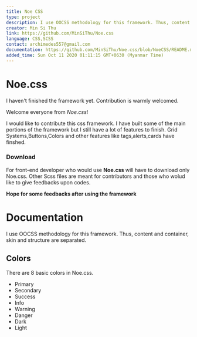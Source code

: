 ```yaml
---
title: Noe CSS
type: project
description: I use OOCSS methodology for this framework. Thus, content and container, skin and structure are separated.
creator: Min Si Thu
link: https://github.com/MinSiThu/Noe.css
language: CSS,SCSS
contact: archimedes557@gmail.com
documentation: https://github.com/MinSiThu/Noe.css/blob/NoeCSS/README.md
added_time: Sun Oct 11 2020 01:11:15 GMT+0630 (Myanmar Time)
---
```



# Noe.css
I haven't finished the framework yet. Contribution is warmly welcomed.

Welcome everyone from *Noe.css*!

I would like to contribute this css framework.
I have built some of the main portions of the framework but I still have a lot of features to finish.
Grid Systems,Buttons,Colors and other features like tags,alerts,cards have finshed.

### Download
For front-end developer who would use **Noe.css** will have to download only Noe.css.
Other Scss files are meant for contributors and those who wolud like to give feedbacks upon codes.

**Hope for some feedbacks after using the framework**

# Documentation

I use OOCSS methodology for this framework. Thus, content and container, skin and structure are separated.

## Colors

There are 8 basic colors in Noe.css.
* Primary
* Secondary
* Success
* Info
* Warning
* Danger
* Dark
* Light